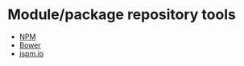 # Module/package repository tools

* [NPM](https://www.npmjs.com/)
* [Bower](http://bower.io/)
* [jspm.io](http://jspm.io/)





































 






